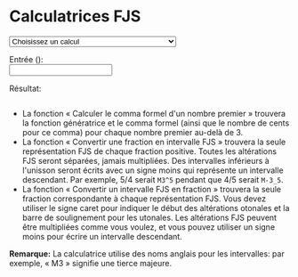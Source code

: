﻿# Calculatrices FJS

<select id="computations">
  <option value="">Choisissez un calcul</option>
  <option value="comma">Calculer le comma formel d'un nombre premier</option>
  <option value="tofjs">Convertir une fraction en intervalle FJS</option>
  <option value="fromfjs">Convertir un intervalle FJS en fraction</option>
</select>

Entrée (<span id="input-name"></span>):<br />
<input type="text" id="input">

Résultat: <br />
<pre><code id="output"></code></pre>

<script>
  var loc = {
             prime: "un nombre premier",
          fraction: "une fraction",
      intervalName: "un nom d'intervalle (comme `M3^5`)",
     cantFactorize: "‘%1’ – je ne sais pas factoriser cela.",
        notANumber: "‘%1’ n'est pas un nombre.",
       wrongFormat: "Je ne comprends pas la forme.",
   wrongIntVariant: "L'intervalle ‘%1’ ne peut pas être dans la catégorie ‘%2’.",
       wrongFactor: "2 ou 3 ne peuvent pas être des facteurs dans une altération FJS.",
     noComputation: "Vous n'avez choisi rien.",
           noInput: "Vous n'avez entré rien.",
          notPrime: "‘%1’ n'est pas un nombre premier.",
    butPythagorean: "2 et 3 sont des octaves et quintes pythagoréennes qui n'ont pas besoin des altérations FJS.",
           notFrac: "L'entrée n'est pas une fraction puisqu'elle ne contient aucune barre oblique.",
        notNatFrac: "L'entrée n'est pas une fraction composée seulement des entiers positifs.",
              div0: "Pourquoi voulez-vous diviser par zéro?"
  };
</script>
<script src="../assets/fjs.js"></script>
<script src="../assets/calc.js"></script>

- La fonction « Calculer le comma formel d'un nombre premier » trouvera la fonction génératrice et le comma formel (ainsi que le nombre de cents pour ce comma) pour chaque nombre premier au-delà de 3.
- La fonction « Convertir une fraction en intervalle FJS » trouvera la seule représentation FJS de chaque fraction positive. Toutes les altérations FJS seront séparées, jamais multipliées. Des intervalles inférieurs à l'unisson seront écrits avec un signe moins qui représente un intervalle descendant. Par exemple, 5/4 serait `M3^5` pendant que 4/5 serait `M-3_5`.
- La fonction « Convertir un intervalle FJS en fraction » trouvera la seule fraction correspondante à chaque représentation FJS. Vous devez utiliser le signe caret pour indiquer le début des altérations otonales et la barre de soulignement pour les utonales. Les altérations FJS peuvent être multipliées comme vous voulez, et vous pouvez utiliser un signe moins pour écrire un intervalle descendant.

**Remarque:** La calculatrice utilise des noms anglais pour les intervalles: par exemple, « M3 » signifie une tierce majeure.
